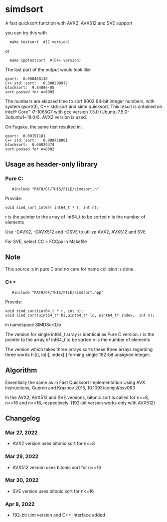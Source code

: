# simdsort

A fast quicksort function with AVX2,  AVX512 and SVE  support

you can try this with

```
  make testsort  #(C version)
```
or
```
  make cpptestsort  #(C++ version)
```

The last part of the  output would look like
```
qsort:  0.000468138
C++ std::sort:   0.000298972
blocksort:  9.8489e-05
sort passed for n=8002
```
The numbers are elapsed time to sort 8002 64-bit integer numbers,
with system qsort(3), C++ std::sort  and simd quicksort.
This result is ontained  on Intel® Core™ i7-1065G7 with gcc version
7.5.0 (Ubuntu 7.5.0-3ubuntu1~18.04).   AVX2 version is used.

On Fugaku, the same test resulted in:
```
qsort:  0.00151181
C++ std::sort:   0.000728001
blocksort:  0.00029474
sort passed for n=8002
```

## Usage as header-only library

### Pure C:

```
   #include "PATH/OF/THIS/FILE/simdsort.h"
```



Provide:
```
void simd_sort_int64( int64_t * r, int n);
```


r is the pointer to the array of int64_t to be sorted
n is the number of elements

Use  -DAVX2, -DAVX512 and -DSVE   to utilize AVX2, AVX512 and SVE

For SVE, select CC = FCCpx in Makefile

## Note

This source is in pure C and no care for name collision is done.


### C++

```
   #include "PATH/OF/THIS/FILE/simdsort.hpp"
```

Provide:
```
void simd_sort(int64_t * r, int n);
void simd_sort(uint64_t* hi,uint64_t* lo, uint64_t* index,  int n);
```
in namespace SIMDSortLib

The version for single int64_t array is identical as Pure C version.
r is the pointer to the array of int64_t to be sorted
n is the number of elements

The version which takes three arrays sorts these three arrays
regarding three words hi[i], lo[i], index[i] forming single 192-bit
unsigned integer. 

## Algorithm

Essentially the same as in
Fast Quicksort Implementation Using AVX Instructions,
Gueron and  Krasnov 2015, 
10.1093/comjnl/bxv063

In the AVX2, AVX512 and SVE  versions, bitonic sort is called for
n<=8, n<=16 and n<=16, respectively.  (192-bit version works only with AVX512)

## Changelog

### Mar 27, 2022

* AVX2 version uses  bitonic sort for n<=8

### Mar 29, 2022

* AVX512 version uses  bitonic sort for n<=16

### Mar 30, 2022

* SVE version uses  bitonic sort for n<=16

### Apr 8, 2022

* 192-bit uint version and C++ interface added

